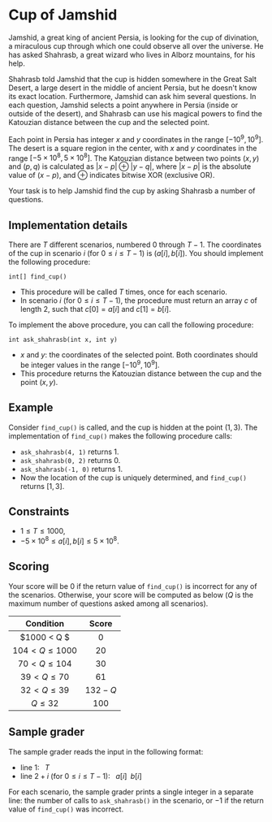 # Cup of Jamshid 

Jamshid, a great king of ancient Persia, is looking for the cup of divination, a miraculous cup through which one could observe all over the universe. He has asked Shahrasb, a great wizard who lives in Alborz mountains, for his help. 

Shahrasb told Jamshid that the cup is hidden somewhere in the Great Salt Desert, a large desert in the middle of ancient Persia, but he doesn't know its exact location. Furthermore, Jamshid can ask him several questions. 
In each question, Jamshid selects a point anywhere in Persia (inside or outside of the desert), and Shahrasb can use his magical powers to find the Katouzian distance between the cup and the selected point. 

Each point in Persia has integer $x$ and $y$ coordinates in the range  $[-10^9, 10^9]$. The desert is a square region in the center, with $x$ and $y$ coordinates in the range $[-5 \times 10^8, 5 \times 10^8]$. 
The Katouzian distance between two points $(x, y)$ and $(p, q)$ is calculated as $|x - p| \oplus |y - q|$,
 where $|x - p|$ is the absolute value of $(x-p)$, and $\oplus$ indicates bitwise XOR (exclusive OR).

Your task is to help Jamshid find the cup by asking Shahrasb a number of questions.

## Implementation details

There are $T$ different scenarios, numbered $0$ through $T-1$.
The coordinates of the cup in scenario $i$ (for $0 \leq i \leq T-1$) is $(a[i], b[i])$. 
You should implement the following procedure:

```
int[] find_cup()
```
* This procedure will be called $T$ times, once for each scenario. 
* In scenario $i$ (for $0 \leq i \leq T-1$), the procedure must return an array $c$ of length $2$, such that $c[0]=a[i]$ and $c[1]=b[i]$.

To implement the above procedure, you can call the following procedure:
```
int ask_shahrasb(int x, int y)
```
* $x$ and $y$: the coordinates of the selected point. Both coordinates should be integer values in the range $[-10^9, 10^9]$. 
* This procedure returns the Katouzian distance between the cup and the point $(x, y)$.

## Example

Consider `find_cup()` is called, and the cup is hidden at the point $(1,3)$. The implementation of `find_cup()` makes the following procedure calls:
* `ask_shahrasb(4, 1)` returns $1$.
* `ask_shahrasb(0, 2)` returns $0$.
* `ask_shahrasb(-1, 0)` returns $1$.
* Now the location of the cup is uniquely determined, and `find_cup()` returns $[1,3]$.

## Constraints

* $1 \leq T \leq 1000$,
* $-5 \times 10^8 \leq a[i], b[i] \leq 5 \times 10^8$.

## Scoring

Your score will be $0$ if the return value of `find_cup()` is incorrect for any of the scenarios. Otherwise, your score will be computed as below ($Q$ is the maximum number of questions asked among all scenarios).

| Condition | Score |
| :---: | :---: | 
| $1000 < Q $ | $0$ |
| $104 < Q \leq 1000$ | $20$ |
| $70 < Q \leq 104$ | $30$ |
| $39 < Q \leq 70$ | $61$ |
| $32 < Q \leq 39$ | $132-Q$ |
| $Q \leq 32$ | $100$ |


## Sample grader

The sample grader reads the input in the following format:
* line $1$: $\;\;T$
* line $2 + i$ (for $0 \le i \le T-1$): $\;\;a[i]\;\;b[i]$

For each scenario, the sample grader prints a single integer in a separate line: the number of calls to `ask_shahrasb()` in the scenario, or $-1$ if the return value of `find_cup()` was incorrect.

